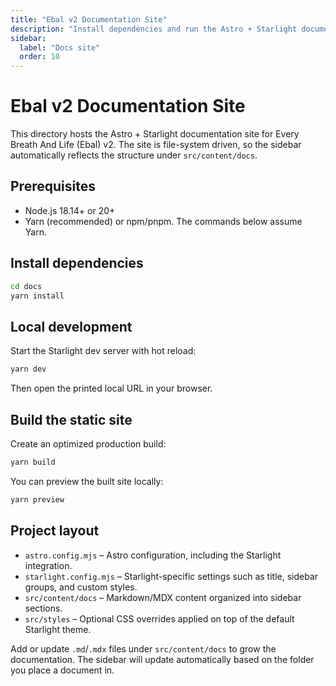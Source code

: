 ```yaml
---
title: "Ebal v2 Documentation Site"
description: "Install dependencies and run the Astro + Starlight documentation locally."
sidebar:
  label: "Docs site"
  order: 10
---
```


# Ebal v2 Documentation Site

This directory hosts the Astro + Starlight documentation site for Every Breath And Life (Ebal) v2. The site is file-system driven, so the sidebar automatically reflects the structure under `src/content/docs`.

## Prerequisites

- Node.js 18.14+ or 20+
- Yarn (recommended) or npm/pnpm. The commands below assume Yarn.

## Install dependencies

```bash
cd docs
yarn install
```

## Local development

Start the Starlight dev server with hot reload:

```bash
yarn dev
```

Then open the printed local URL in your browser.

## Build the static site

Create an optimized production build:

```bash
yarn build
```

You can preview the built site locally:

```bash
yarn preview
```

## Project layout

- `astro.config.mjs` – Astro configuration, including the Starlight integration.
- `starlight.config.mjs` – Starlight-specific settings such as title, sidebar groups, and custom styles.
- `src/content/docs` – Markdown/MDX content organized into sidebar sections.
- `src/styles` – Optional CSS overrides applied on top of the default Starlight theme.

Add or update `.md`/`.mdx` files under `src/content/docs` to grow the documentation. The sidebar will update automatically based on the folder you place a document in.
